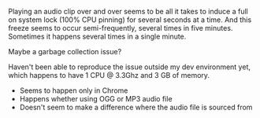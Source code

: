 Playing an audio clip over and over seems to be all it takes to induce a full on system lock (100% CPU pinning) for several seconds at a time. And this freeze seems to occur semi-frequently, several times in five minutes. Sometimes it happens several times in a single minute.

Maybe a garbage collection issue?

Haven't been able to reproduce the issue outside my dev environment yet, which happens to have 1 CPU @ 3.3Ghz and 3 GB of memory.

- Seems to happen only in Chrome
- Happens whether using OGG or MP3 audio file
- Doesn't seem to make a difference where the audio file is sourced from